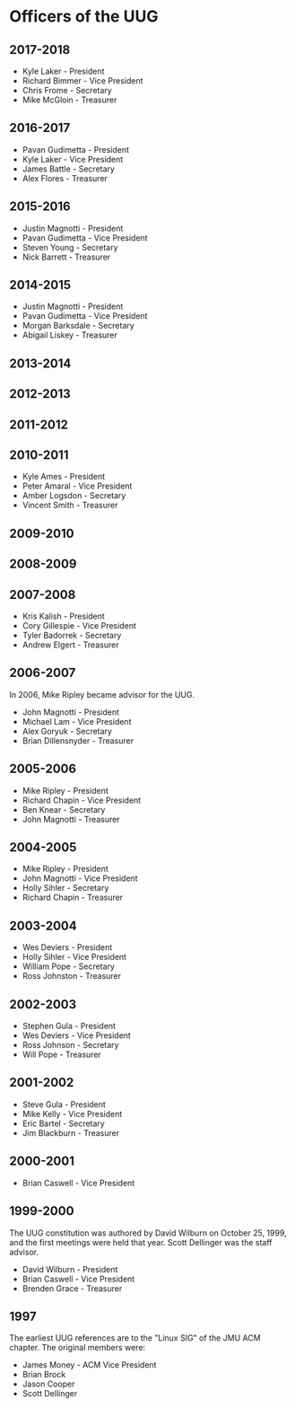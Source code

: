 # Officers of the UUG

## 2017-2018
* Kyle Laker - President
* Richard Bimmer - Vice President
* Chris Frome - Secretary
* Mike McGloin - Treasurer

## 2016-2017
* Pavan Gudimetta - President
* Kyle Laker - Vice President
* James Battle - Secretary
* Alex Flores - Treasurer

## 2015-2016
* Justin Magnotti - President
* Pavan Gudimetta - Vice President
* Steven Young - Secretary
* Nick Barrett - Treasurer

## 2014-2015
* Justin Magnotti - President
* Pavan Gudimetta - Vice President
* Morgan Barksdale - Secretary
* Abigail Liskey - Treasurer

## 2013-2014

## 2012-2013

## 2011-2012

## 2010-2011
* Kyle Ames - President
* Peter Amaral - Vice President
* Amber Logsdon - Secretary
* Vincent Smith - Treasurer

## 2009-2010

## 2008-2009

## 2007-2008
* Kris Kalish - President
* Cory Gillespie - Vice President
* Tyler Badorrek - Secretary
* Andrew Elgert - Treasurer

## 2006-2007
In 2006, Mike Ripley became advisor for the UUG.
* John Magnotti - President
* Michael Lam - Vice President
* Alex Goryuk - Secretary
* Brian Dillensnyder -  Treasurer

## 2005-2006
* Mike Ripley - President
* Richard Chapin - Vice President
* Ben Knear - Secretary
* John Magnotti - Treasurer

## 2004-2005
* Mike Ripley - President
* John Magnotti - Vice President
* Holly Sihler - Secretary
* Richard Chapin - Treasurer

## 2003-2004
* Wes Deviers - President
* Holly Sihler - Vice President
* William Pope - Secretary
* Ross Johnston - Treasurer

## 2002-2003
* Stephen Gula - President
* Wes Deviers - Vice President
* Ross Johnson - Secretary
* Will Pope - Treasurer

## 2001-2002
* Steve Gula - President
* Mike Kelly - Vice President
* Eric Bartel - Secretary
* Jim Blackburn - Treasurer 

## 2000-2001
* Brian Caswell - Vice President

## 1999-2000
The UUG constitution was authored by David Wilburn on October 25, 1999, and the first meetings were held that year. Scott Dellinger was the staff advisor.
* David Wilburn - President
* Brian Caswell - Vice President
* Brenden Grace - Treasurer

## 1997
The earliest UUG references are to the "Linux SIG" of the JMU ACM chapter. The original members were:
* James Money - ACM Vice President 
* Brian Brock
* Jason Cooper
* Scott Dellinger
